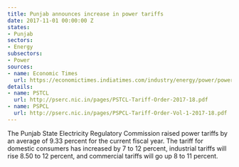 ```yaml
---
title: Punjab announces increase in power tariffs
date: 2017-11-01 00:00:00 Z
states:
- Punjab
sectors:
- Energy
subsectors:
- Power
sources:
- name: Economic Times
  url: https://economictimes.indiatimes.com/industry/energy/power/power-to-cost-more-in-punjab-as-energy-tariff-up-by-9-33/articleshow/61190266.cms
details:
- name: PSTCL
  url: http://pserc.nic.in/pages/PSTCL-Tariff-Order-2017-18.pdf
- name: PSPCL
  url: http://pserc.nic.in/pages/PSPCL-Tariff-Order-Vol-1-2017-18.pdf
---
```


The Punjab State Electricity Regulatory Commission raised power tariffs by an average of 9.33 percent for the current fiscal year. The tariff for domestic consumers has increased by 7 to 12 percent, industrial tariffs will rise 8.50 to 12 percent, and commercial tariffs will go up 8 to 11 percent. 
